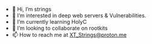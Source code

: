 - 👋 Hi, I’m strings
- 👀 I’m interested in deep web servers & Vulnerabilities.
- 🌱 I’m currently learning HolyC
- 💞️ I’m looking to collaborate on rootkits
- 📫 How to reach me at XT_Strings@proton.me
<!---
0strings0/0strings0 is a ✨ special ✨ repository because its `README.md` (this file) appears on your GitHub profile.
You can click the Preview link to take a look at your changes.
--->
